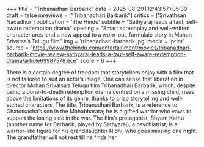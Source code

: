 +++
title = "Tribanadhari Barbarik"
date = 2025-08-29T12:43:57+05:30
draft = false
mreviews = ["Tribanadhari Barbarik"]
critics = ['Srivathsan Nadadhur']
publication = 'The Hindu'
subtitle = "Sathyaraj leads a taut, self-aware redemption drama"
opening = "Smart screenplay and well-written character arcs lend a new appeal to a worn-out, formulaic story in Mohan Srivatsa’s Telugu film"
img = 'tribanadhari-barbarik.jpg'
media = 'print'
source = "https://www.thehindu.com/entertainment/movies/tribanadhari-barbarik-movie-review-sathyaraj-leads-a-taut-self-aware-redemption-drama/article69987578.ece"
score = 6
+++

There is a certain degree of freedom that storytellers enjoy with a film that is not tailored to suit an actor’s image. One can sense that liberation in director Mohan Srivatsa’s Telugu film Tribanadhari Barbarik, which, despite being a done-to-death redemption drama centred on a missing child, rises above the limitations of its genre, thanks to crisp storytelling and well-etched characters. The title, Tribanadhari Barbarik, is a reference to Ghatotkacha’s son in the Mahabharata; he is a gifted warrior who vows to support the losing side in the war. The film’s protagonist, Shyam Kathu (another name for Barbarik, played by Sathyaraj), a psychiatrist, is a warrior-like figure for his granddaughter Nidhi, who goes missing one night. The grandfather will not rest till he finds her.
